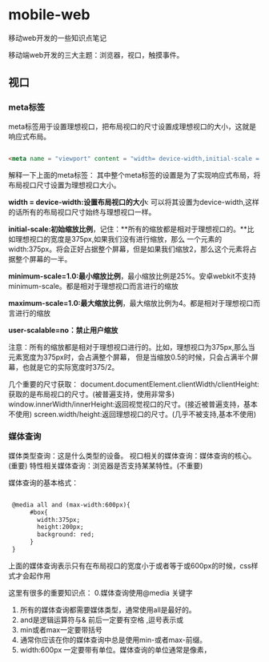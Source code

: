 # mobile-web
移动web开发的一些知识点笔记

移动端web开发的三大主题：浏览器，视口，触摸事件。


## 视口

### meta标签
meta标签用于设置理想视口，把布局视口的尺寸设置成理想视口的大小，这就是响应式布局。
```html

<meta name = "viewport" content = "width= device-width,initial-scale = 1,minimum-scale=1.0,maximum-scale=1.0,user-scalable=no">
```
解释一下上面的meta标签：
其中整个meta标签的设置是为了实现响应式布局，将布局视口尺寸设置为理想视口大小。

**width = device-width:设置布局视口的大小**: 可以将其设置为device-width,这样的话所有的布局视口尺寸始终与理想视口一样。

**initial-scale:初始缩放比例**，记住：**所有的缩放都是相对于理想视口的。**比如理想视口的宽度是375px,如果我们没有进行缩放，那么
一个元素的width:375px。将会正好占据整个屏幕，但是如果我们缩放2，那么这个元素将占据整个屏幕的一半。

**minimum-scale=1.0:最小缩放比例**，最小缩放比例是25%。安卓webkit不支持minimum-scale。都是相对于理想视口而言进行的缩放

**maximum-scale=1.0:最大缩放比例**，最大缩放比例为4。都是相对于理想视口而言进行的缩放

**user-scalable=no：禁止用户缩放**

注意：所有的缩放都是相对于理想视口进行的。比如，理想视口为375px,那么当元素宽度为375px时，会占满整个屏幕，
但是当缩放0.5的时候，只会占满半个屏幕，也就是它的实际宽度时375/2。


几个重要的尺寸获取：
document.documentElement.clientWidth/clientHeight:获取的是布局视口的尺寸。(被普遍支持，使用非常多)
window.innerWidth/innerHeight:返回视觉视口的尺寸。(接近被普遍支持，基本不使用)
screen.width/height:返回理想视口的尺寸。(几乎不被支持,基本不使用)


### 媒体查询

媒体类型查询：这是什么类型的设备。
视口相关的媒体查询：媒体查询的核心。(重要)
特性相关媒体查询：浏览器是否支持某某特性。(不重要)

媒体查询的基本格式：
```html

 @media all and (max-width:600px){
      #box{
        width:375px;
        height:200px;
        background: red;
      }
 }

```
上面的媒体查询表示只有在布局视口的宽度小于或者等于或600px的时候，css样式才会起作用

这里有很多的重要知识点：
0.媒体查询使用@media 关键字
1. 所有的媒体查询都需要媒体类型，通常使用all是最好的。
2. and是逻辑运算符与&  前后一定要有空格 ,逗号表示或
3. min或者max一定要带括号
4. 通常你应该在你的媒体查询中总是使用min-或者max-前缀。
5. width:600px 一定要带有单位。媒体查询的单位通常是像素，


